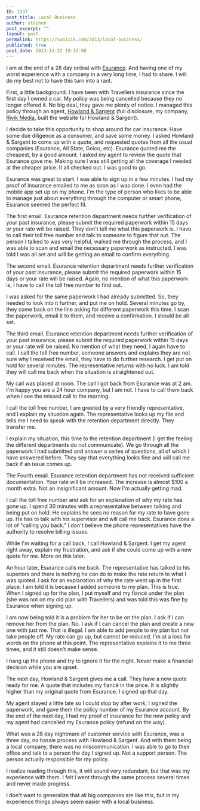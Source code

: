 ```yaml
---
ID: 3337
post_title: Local Business
author: stephen
post_excerpt: ""
layout: post
permalink: https://swoicik.com/2013/local-business/
published: true
post_date: 2013-11-22 19:15:08
---
```

I am at the end of a 28 day ordeal with <a title="esurnace" href="https://www.esurance.com" target="_blank" rel="noopener">Esurance</a>. And having one of my worst experience with a company in a very long time, I had to share. I will do my best not to have this turn into a rant.

First, a little background. I have been with Travellers insurance since the first day I owned a car. My policy was being cancelled because they no longer offered it. No big deal, they gave me plenty of notice. I managed this policy through an agent, <a title="Howland &amp; Sargent" href="http://howlandsargent.com/" target="_blank" rel="noopener">Howland &amp; Sargent</a> (full disclosure, my company, <a title="Rivik Media" href="http://rivikmedia.com" target="_blank" rel="noopener">Rivik Media</a>, built the website for Howland &amp; Sargent).

I decide to take this opportunity to shop around for car insurance. Have some due diligence as a consumer, and save some money. I asked Howland &amp; Sargent to come up with a quote, and requested quotes from all the usual companies (Esurance, All State, Geico, etc). Esurance quoted me the cheapest, by a good amount. I asked my agent to review the quote that Esurance gave me. Making sure I was still getting all the coverage I needed at the cheaper price. It all checked out. I was good to go.

<!--more-->

Esurance was great to start. I was able to sign up in a few minutes. I had my proof of insurance emailed to me as soon as I was done. I even had the mobile app set up on my phone. I'm the type of person who likes to be able to manage just about everything through the computer or smart phone, Esurance seemed the perfect fit.

The first email. Esurance retention department needs further verification of your past insurance, please submit the required paperwork within 15 days or your rate will be raised. They don't tell me what this paperwork is. I have to call their toll free number and talk to someone to figure that out. The person I talked to was very helpful, walked me through the process, and I was able to scan and email the necessary paperwork as instructed. I was told I was all set and will be getting an email to confirm everything.

The second email. Esurance retention department needs further verification of your past insurance, please submit the required paperwork within 15 days or your rate will be raised. Again, no mention of what this paperwork is, I have to call the toll free number to find out.

I was asked for the same paperwork I had already submitted. So, they needed to look into it further, and put me on hold. Several minutes go by, they come back on the line asking for different paperwork this time. I scan the paperwork, email it to them, and receive a confirmation. I should be all set.

The third email. Esurance retention department needs further verification of your past insurance, please submit the required paperwork within 15 days or your rate will be raised. No mention of what they need, I again have to call. I call the toll free number, someone answers and explains they are not sure why I received the email, they have to do further research. I get put on hold for several minutes. The representative returns with no luck. I am told they will call me back when the situation is straightened out.

My call was placed at noon. The call I got back from Esurance was at 2 am. I'm happy you are a 24 hour company, but I am not. I have to call them back when I see the missed call in the morning.

I call the toll free number, I am greeted by a very friendly representative, and I explain my situation again. The representative looks up my file and tells me I need to speak with the retention department directly. They transfer me.

I explain my situation, this time to the retention department (I get the feeling the different departments do not communicate). We go through all the paperwork I had submitted and answer a series of questions, all of which I have answered before. They say that everything looks fine and will call me back if an issue comes up.

The Fourth email. Esurance retention department has not received sufficient documentation. Your rate will be increased. The increase is almost $100 a month extra. Not an insignificant amount. Now I'm actually getting mad.

I call the toll free number and ask for an explanation of why my rate has gone up. I spend 30 minutes with a representative between talking and being put on hold. He explains he sees no reason for my rate to have gone up. He has to talk with his supervisor and will call me back. Esurance does a lot of "calling you back." I don't believe the phone representatives have the authority to resolve billing issues.

While I'm waiting for a call back, I call Howland &amp; Sargent. I get my agent right away, explain my frustration, and ask if she could come up with a new quote for me. More on this later.

An hour later, Esurance calls me back. The representative has talked to his superiors and there is nothing he can do to make the rate return to what I was quoted. I ask for an explanation of why the rate went up in the first place. I am told it is because I added someone to my plan. This is true. When I signed up for the plan, I put myself and my fiancé under the plan (she was not on my old plan with Travellers) and was told this was fine by Esurance when signing up.

I am now being told it is a problem for her to be on the plan. I ask if I can remove her from the plan. No. I ask if I can cancel the plan and create a new one with just me. That is illegal. I am able to add people to my plan but not take people off. My rate can go up, but cannot be reduced. I'm at a loss for words on the phone at this point. The representative explains it to me three times, and it still doesn't make sense.

I hang up the phone and try to ignore it for the night. Never make a financial decision while you are upset.

The next day, Howland &amp; Sargent gives me a call. They have a new quote ready for me. A quote that includes my fiancé in the price. It is slightly higher than my original quote from Esurance. I signed up that day.

My agent stayed a little late so I could stop by after work, I signed the paperwork, and gave them the policy number of my Esurance account. By the end of the next day, I had my proof of insurance for the new policy and my agent had cancelled my Esurance policy (refund on the way).

What was a 28 day nightmare of customer service with Esurance, was a three day, no hassle process with Howland &amp; Sargent. And with them being a local company, there was no miscommunication. I was able to go to their office and talk to a person the day I signed up. Not a support person. The person actually responsible for my policy.

I realize reading through this, it will sound very redundant, but that was my experience with them. I felt I went through the same process several times and never made progress.

I don't want to generalize that all big companies are like this, but in my experience things always seem easier with a local business.